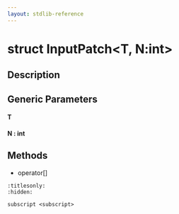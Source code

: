 ```yaml
---
layout: stdlib-reference
---
```


# struct InputPatch\<T, N:int\>

## Description



## Generic Parameters

####  <a id="typeparam-T"></a>T
####  <a id="decl-N"></a>N  : int

## Methods

* operator\[\]


```{toctree}
:titlesonly:
:hidden:

subscript <subscript>
```
